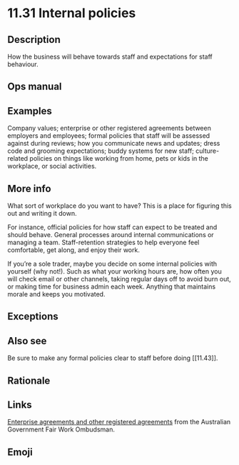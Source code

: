 # 11.31 Internal policies

## Description

How the business will behave towards staff and expectations for staff behaviour.

## Ops manual

## Examples

Company values; enterprise or other registered agreements between employers and employees; formal policies that staff will be assessed against during reviews; how you communicate news and updates; dress code and grooming expectations; buddy systems for new staff; culture-related policies on things like working from home, pets or kids in the workplace, or social activities.

## More info

What sort of workplace do you want to have? This is a place for figuring this out and writing it down. 

For instance, official policies for how staff can expect to be treated and should behave. General processes around internal communications or managing a team. Staff-retention strategies to help everyone feel comfortable, get along, and enjoy their work.

If you’re a sole trader, maybe you decide on some internal policies with yourself (why not!). Such as what your working hours are, how often you will check email or other channels, taking regular days off to avoid burn out, or making time for business admin each week. Anything that maintains morale and keeps you motivated.

## Exceptions

## Also see

Be sure to make any formal policies clear to staff before doing [[11.43]].

## Rationale

## Links

[Enterprise agreements and other registered agreements](https://www.fairwork.gov.au/employment-conditions/agreements) from the Australian Government Fair Work Ombudsman.

## Emoji

